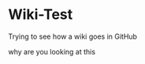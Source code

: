 # Wiki-Test
Trying to see how a wiki goes in GitHub





























why are you looking at this
